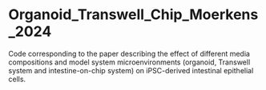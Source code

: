 # Organoid_Transwell_Chip_Moerkens_2024
Code corresponding to the paper describing the effect of different media compositions and model system microenvironments (organoid, Transwell system and intestine-on-chip system) on iPSC-derived intestinal epithelial cells. 
